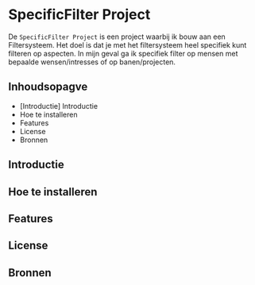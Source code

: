 # SpecificFilter Project

De ```SpecificFilter Project``` is een project waarbij ik bouw aan een Filtersysteem. Het doel is dat je met het filtersysteem heel specifiek kunt filteren op aspecten. In mijn geval ga ik specifiek filter op mensen met bepaalde wensen/intresses of op banen/projecten.

## Inhoudsopagve

* [Introductie] Introductie
* Hoe te installeren
* Features
* License
* Bronnen

## Introductie

## Hoe te installeren

## Features

## License

## Bronnen
